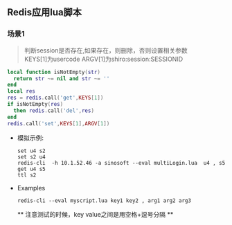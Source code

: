## Redis应用lua脚本
### 场景1
> 判断session是否存在,如果存在，则删除，否则设置相关参数  
KEYS[1]为usercode
ARGV[1]为shiro:session:SESSIONID

```lua
local function isNotEmpty(str)
  return str ~= nil and str ~= ''
end
local res
res = redis.call('get',KEYS[1])
if isNotEmpty(res)
  then redis.call('del',res)
end
redis.call('set',KEYS[1],ARGV[1])
```  

- 模拟示例:  

  ```shell
  set u4 s2
  set s2 u4
  redis-cli  -h 10.1.52.46 -a sinosoft --eval multiLogin.lua  u4 , s5
  get u4 s5
  ttl s2
  ```  
- Examples  

  ```shell
  redis-cli --eval myscript.lua key1 key2 , arg1 arg2 arg3
  ```
  ** 注意测试的时候，key value之间是用空格+逗号分隔 **
